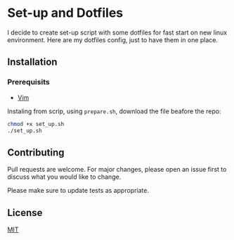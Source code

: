 # Set-up and Dotfiles

I decide to create set-up script with some dotfiles for fast start on new linux environment. 
Here are my dotfiles config, just to have them in one place.

## Installation

### Prerequisits
- [Vim](https://www.vim.org/)

Instaling from scrip, using `prepare.sh`, download the file beafore the repo:
```bash
chmod +x set_up.sh
./set_up.sh
```
## Contributing
Pull requests are welcome. For major changes, please open an issue first to discuss what you would like to change.

Please make sure to update tests as appropriate.

## License
[MIT](https://choosealicense.com/licenses/mit/)
